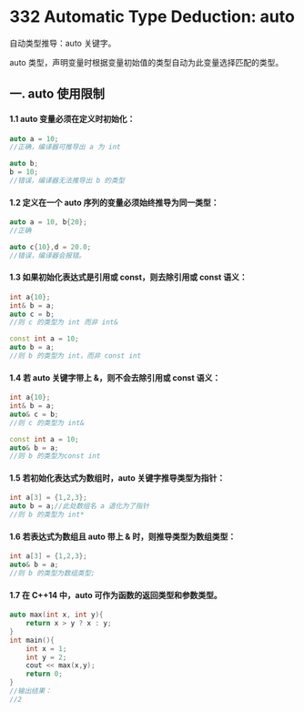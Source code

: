 # 332 Automatic Type Deduction: auto

自动类型推导：auto 关键字。

auto 类型，声明变量时根据变量初始值的类型自动为此变量选择匹配的类型。

## 一. auto 使用限制

#### 1.1 auto 变量必须在定义时初始化：

~~~C++
auto a = 10;
//正确，编译器可推导出 a 为 int

auto b;
b = 10;
//错误，编译器无法推导出 b 的类型
~~~

#### 1.2 定义在一个 auto 序列的变量必须始终推导为同一类型：

~~~C++
auto a = 10, b{20};
//正确

auto c{10},d = 20.0;
//错误，编译器会报错。
~~~

#### 1.3 如果初始化表达式是引用或 const，则去除引用或 const 语义：

~~~C++
int a{10};
int& b = a;
auto c = b;
//则 c 的类型为 int 而非 int&

const int a = 10;
auto b = a;
//则 b 的类型为 int，而非 const int
~~~

#### 1.4 若 auto 关键字带上 &，则不会去除引用或 const 语义：

~~~c++
int a{10};
int& b = a;
auto& c = b;
//则 c 的类型为 int&

const int a = 10;
auto& b = a;
//则 b 的类型为const int
~~~

#### 1.5 若初始化表达式为数组时，auto 关键字推导类型为指针：

~~~C++
int a[3] = {1,2,3};
auto b = a;//此处数组名 a 退化为了指针
//则 b 的类型为 int*
~~~

#### 1.6 若表达式为数组且 auto 带上 & 时，则推导类型为数组类型：

~~~C++
int a[3] = {1,2,3};
auto& b = a;
//则 b 的类型为数组类型;
~~~

#### 1.7 在 C++14 中，auto 可作为函数的返回类型和参数类型。

~~~C++
auto max(int x, int y){
    return x > y ? x : y;
}
int main(){
    int x = 1;
    int y = 2;
    cout << max(x,y);
    return 0;
}
//输出结果：
//2
~~~

